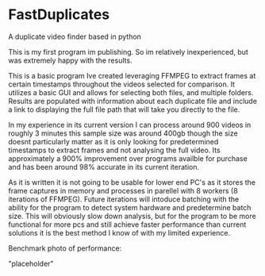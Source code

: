 # FastDuplicates
A duplicate video finder based in python

This is my first program im publishing.  So im relatively inexperienced, but was extremely happy with the results.

This is a basic program Ive created leveraging FFMPEG to extract frames at certain timestamps throughout the videos selected for comparison.  It utilizes a basic GUI and allows for selecting both files, and multiple folders.  Results are populated with information about each duplicate file and include a link to displaying the full file path that will take you directly to the file.

In my experience in its current version I can process around 900 videos in roughly 3 minutes this sample size was around 400gb though the size doesnt particularly matter as it is only looking for predetermined timestamps to extract frames and not analysing the full video.  Its approximately a 900% improvement over programs availble for purchase and has been around 98% accurate in its current iteration.  

As it is written it is not going to be usable for lower end PC's as it stores the frame captures in memory and processes in parellel with 8 workers (8 iterations of FFMPEG). Future iterations will intoduce batching with the ability for the program to detect system hardware and predetermine batch size.  This will obviously slow down analysis, but for the program to be more functional for more pcs and still achieve faster performance than current solutions it is the best method I know of with my limited experience.


Benchmark photo of performance:

"placeholder"
